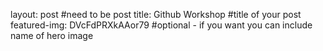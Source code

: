 layout: post #need to be post
title: Github Workshop #title of your post
featured-img: DVcFdPRXkAAor79 #optional - if you want you can include name of hero image

